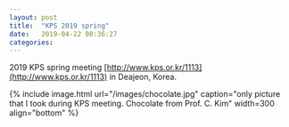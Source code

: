 ```yaml
---
layout: post
title:  "KPS 2019 spring"
date:   2019-04-22 00:36:27
categories:  
---
```


2019 KPS spring meeting [http://www.kps.or.kr/1113](http://www.kps.or.kr/1113) in Deajeon, Korea.

{% include image.html url="/images/chocolate.jpg" caption="only picture that I took during KPS meeting. Chocolate from Prof. C. Kim" width=300 align="bottom" %}
 
 
 